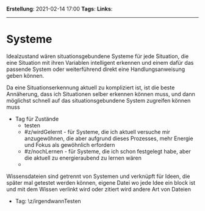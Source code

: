 **Erstellung**: 2021-02-14  17:00
**Tags**:
**Links**:

---
# Systeme
 
 Idealzustand wären situationsgebundene Systeme für jede Situation, die eine Situation mit ihren Variablen intelligent erkennen und einem dafür das passende System oder weiterführend direkt eine Handlungsanweisung geben können.
 
 Da eine Situationserkennung aktuell zu kompliziert ist, ist die beste Annäherung, dass ich Situationen selber erkennen können muss, und dann möglichst schnell auf das situationsgebundene System zugreifen können muss 
 
- Tag für Zustände
	- testen
	- \#z/wirdGelernt - für Systeme, die ich aktuell versuche mir anzugewöhnen, die aber aufgrund dieses Prozesses, mehr Energie und Fokus als gewöhnlich erfordern
	- \#z/nochLernen - für Systeme, die ich schon festgelegt habe, aber die aktuell zu energieraubend zu lernen wären
	- 

Wissensdateien sind getrennt von Systemen und verknüpft
für Ideen, die später mal getestet werden können, eigene Datei wo jede Idee ein block ist und mit dem Wissen verlinkt wird oder zitiert wird
andere Art von Dateien 
- Tag: \z/irgendwannTesten